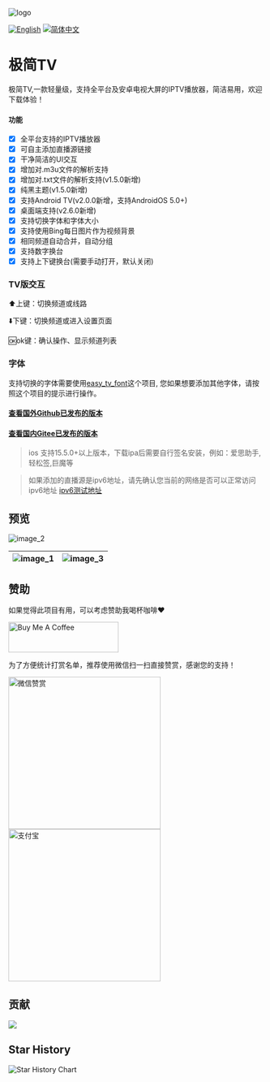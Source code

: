 ![logo](https://fastly.jsdelivr.net/gh/aiyakuaile/images/tv-flow.png)

[![English](https://img.shields.io/badge/Language-English-blueviolet?style=for-the-badge)](README-en)
[![简体中文](https://img.shields.io/badge/语言-简体中文-blueviolet?style=for-the-badge)](README.md)

# 极简TV

极简TV,一款轻量级，支持全平台及安卓电视大屏的IPTV播放器，简洁易用，欢迎下载体验！

#### 功能

- [x] 全平台支持的IPTV播放器
- [x] 可自主添加直播源链接
- [x] 干净简洁的UI交互
- [x] 增加对.m3u文件的解析支持
- [x] 增加对.txt文件的解析支持(v1.5.0新增)
- [x] 纯黑主题(v1.5.0新增)
- [x] 支持Android TV(v2.0.0新增，支持AndroidOS 5.0+)
- [x] 桌面端支持(v2.6.0新增)
- [x] 支持切换字体和字体大小
- [x] 支持使用Bing每日图片作为视频背景
- [x] 相同频道自动合并，自动分组
- [x] 支持数字换台
- [x] 支持上下键换台(需要手动打开，默认关闭)

### TV版交互

⬆️上键：切换频道或线路

⬇️下键：切换频道或进入设置页面

🆗ok键：确认操作、显示频道列表

### 字体
支持切换的字体需要使用[easy_tv_font](https://github.com/aiyakuaile/easy_tv_font)这个项目,
您如果想要添加其他字体，请按照这个项目的提示进行操作。


#### [查看国外Github已发布的版本](https://github.com/aiyakuaile/easy_tv_live/releases)
#### [查看国内Gitee已发布的版本](https://gitee.com/AMuMuSir/easy_tv_live/releases)

> ios 支持15.5.0+以上版本，下载ipa后需要自行签名安装，例如：爱思助手,轻松签,巨魔等

> 如果添加的直播源是ipv6地址，请先确认您当前的网络是否可以正常访问ipv6地址
> [ipv6测试地址](https://v6t.ipip.net/)

## 预览

![image_2](https://raw.githubusercontent.com/aiyakuaile/easy_tv_live/main/img_2.jpeg)

![image_1](https://raw.githubusercontent.com/aiyakuaile/easy_tv_live/main/img_1.jpeg) | ![image_3](https://raw.githubusercontent.com/aiyakuaile/easy_tv_live/main/img_3.jpeg)
---|---


## 赞助
如果觉得此项目有用，可以考虑赞助我喝杯咖啡❤

<a href="https://buymeacoffee.com/aiyakuaile" target="_blank"><img src="https://cdn.buymeacoffee.com/buttons/v2/default-yellow.png" alt="Buy Me A Coffee" style="height: 60px !important;width: 217px !important;" ></a>

为了方便统计打赏名单，推荐使用微信扫一扫直接赞赏，感谢您的支持！

<img src="https://fastly.jsdelivr.net/gh/aiyakuaile/images/appreciate.png" alt="微信赞赏" width="300">
<img src="https://fastly.jsdelivr.net/gh/aiyakuaile/images/Alipay.png" alt="支付宝" width="300">


## 贡献

<a href="https://github.com/aiyakuaile/easy_tv_live/graphs/contributors">
  <img src="https://contrib.rocks/image?repo=aiyakuaile/easy_tv_live" />
</a>

## Star History
<picture>
  <source
    media="(prefers-color-scheme: dark)"
    srcset="
      https://api.star-history.com/svg?repos=aiyakuaile/easy_tv_live&type=Date&theme=dark
    "
  />
  <source
    media="(prefers-color-scheme: light)"
    srcset="
      https://api.star-history.com/svg?repos=aiyakuaile/easy_tv_live&type=Date
    "
  />
  <img
    alt="Star History Chart"
    src="https://api.star-history.com/svg?repos=aiyakuaile/easy_tv_live&type=Date"
  />
</picture>

